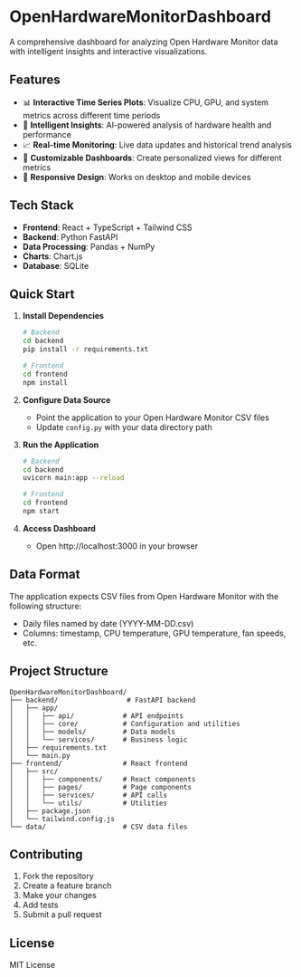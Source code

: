 # OpenHardwareMonitorDashboard

A comprehensive dashboard for analyzing Open Hardware Monitor data with intelligent insights and interactive visualizations.

## Features

- 📊 **Interactive Time Series Plots**: Visualize CPU, GPU, and system metrics across different time periods
- 🧠 **Intelligent Insights**: AI-powered analysis of hardware health and performance
- 📈 **Real-time Monitoring**: Live data updates and historical trend analysis
- 🎯 **Customizable Dashboards**: Create personalized views for different metrics
- 📱 **Responsive Design**: Works on desktop and mobile devices

## Tech Stack

- **Frontend**: React + TypeScript + Tailwind CSS
- **Backend**: Python FastAPI
- **Data Processing**: Pandas + NumPy
- **Charts**: Chart.js
- **Database**: SQLite

## Quick Start

1. **Install Dependencies**
   ```bash
   # Backend
   cd backend
   pip install -r requirements.txt
   
   # Frontend
   cd frontend
   npm install
   ```

2. **Configure Data Source**
   - Point the application to your Open Hardware Monitor CSV files
   - Update `config.py` with your data directory path

3. **Run the Application**
   ```bash
   # Backend
   cd backend
   uvicorn main:app --reload
   
   # Frontend
   cd frontend
   npm start
   ```

4. **Access Dashboard**
   - Open http://localhost:3000 in your browser

## Data Format

The application expects CSV files from Open Hardware Monitor with the following structure:
- Daily files named by date (YYYY-MM-DD.csv)
- Columns: timestamp, CPU temperature, GPU temperature, fan speeds, etc.

## Project Structure

```
OpenHardwareMonitorDashboard/
├── backend/                 # FastAPI backend
│   ├── app/
│   │   ├── api/            # API endpoints
│   │   ├── core/           # Configuration and utilities
│   │   ├── models/         # Data models
│   │   └── services/       # Business logic
│   ├── requirements.txt
│   └── main.py
├── frontend/               # React frontend
│   ├── src/
│   │   ├── components/     # React components
│   │   ├── pages/          # Page components
│   │   ├── services/       # API calls
│   │   └── utils/          # Utilities
│   ├── package.json
│   └── tailwind.config.js
└── data/                   # CSV data files
```

## Contributing

1. Fork the repository
2. Create a feature branch
3. Make your changes
4. Add tests
5. Submit a pull request

## License

MIT License